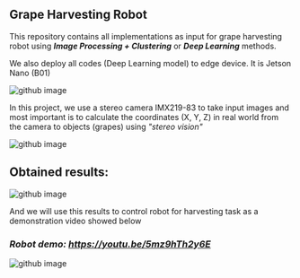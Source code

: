 ## Grape Harvesting Robot

This repository contains all implementations as input for grape harvesting robot using ***Image Processing + Clustering*** or ***Deep Learning*** methods.

We also deploy all codes (Deep Learning model) to edge device. It is Jetson Nano (B01)

![github image](https://github.com/huynhloc04/LVTN/blob/main/images/JetsonNano.jpg)

In this project, we use a stereo camera IMX219-83 to take input images and most important is to calculate the coordinates (X, Y, Z) in real world from the camera to objects (grapes) using *"stereo vision"*

![github image](https://github.com/huynhloc04/LVTN/blob/main/images/stereo_camera.jpg)

## Obtained results:

![github image](https://github.com/huynhloc04/LVTN/blob/main/images/result.jpg)

And we will use this results to control robot for harvesting task as a demonstration video showed below

### ***Robot demo:*** *https://youtu.be/5mz9hTh2y6E*

![github image](https://github.com/huynhloc04/LVTN/blob/main/images/Grape_Robot.jpg)


